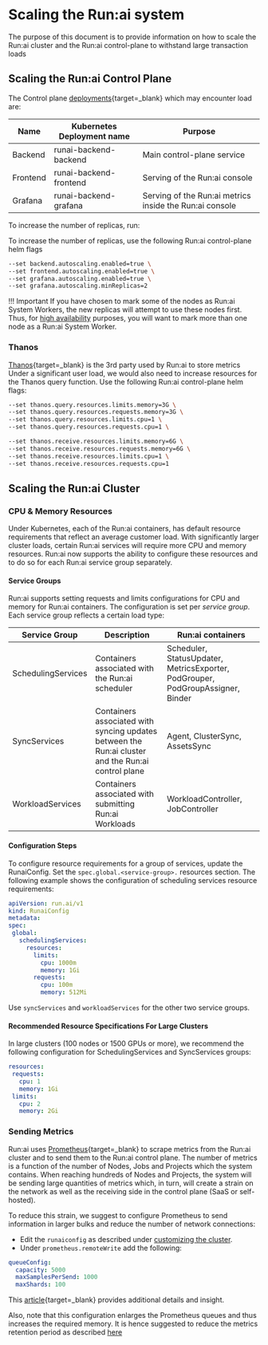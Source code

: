 # Scaling the Run:ai system

The purpose of this document is to provide information on how to scale the Run:ai cluster and the Run:ai control-plane to withstand large transaction loads

## Scaling the Run:ai Control Plane

The Control plane [deployments](https://kubernetes.io/docs/concepts/workloads/controllers/deployment/){target=_blank} which may encounter load are:

| Name |  Kubernetes Deployment name | Purpose |
|------|-----------------------------|---------|
| Backend | runai-backend-backend | Main control-plane service |
| Frontend | runai-backend-frontend | Serving of the Run:ai console |
| Grafana | runai-backend-grafana | Serving of the Run:ai metrics inside the Run:ai console |

To increase the number of replicas, run:

To increase the number of replicas, use the following Run:ai control-plane helm flags

```bash
--set backend.autoscaling.enabled=true \ 
--set frontend.autoscaling.enabled=true \
--set grafana.autoscaling.enabled=true \
--set grafana.autoscaling.minReplicas=2
```

!!! Important
    If you have chosen to mark some of the nodes as Run:ai System Workers, the new replicas will attempt to use these nodes first. Thus, for [high availability](ha.md) purposes, you will want to mark more than one node as a Run:ai System Worker.  

### Thanos

[Thanos](https://thanos.io/){target=_blank} is the 3rd party used by Run:ai to store metrics Under a significant user load, we would also need to increase resources for the Thanos query function. Use the following Run:ai control-plane helm flags:

```bash
--set thanos.query.resources.limits.memory=3G \
--set thanos.query.resources.requests.memory=3G \
--set thanos.query.resources.limits.cpu=1 \
--set thanos.query.resources.requests.cpu=1 \

--set thanos.receive.resources.limits.memory=6G \
--set thanos.receive.resources.requests.memory=6G \
--set thanos.receive.resources.limits.cpu=1 \
--set thanos.receive.resources.requests.cpu=1
```

## Scaling the Run:ai Cluster

### CPU & Memory Resources

Under Kubernetes, each of the Run:ai containers, has default resource requirements that reflect an average customer load. With significantly larger cluster loads, certain Run:ai services will require more CPU and memory resources. Run:ai now supports the ability to configure these resources and to do so for each Run:ai service group separately.

#### Service Groups

Run:ai supports setting requests and limits configurations for CPU and memory for Run:ai containers. The configuration is set per *service group*. Each service group reflects a certain load type:

| Service Group | Description | Run:ai containers |
|---------------|-------------|-------------------|
| SchedulingServices | Containers associated with the Run:ai scheduler | Scheduler, StatusUpdater, MetricsExporter, PodGrouper, PodGroupAssigner, Binder |
| SyncServices | Containers associated with syncing updates between the Run:ai cluster and the Run:ai control plane | Agent, ClusterSync, AssetsSync |
| WorkloadServices| Containers associated with submitting Run:ai Workloads | WorkloadController, JobController |

#### Configuration Steps

To configure resource requirements for a group of services, update the RunaiConfig. Set the `spec.global.<service-group>.` resources section.
The following example shows the configuration of scheduling services resource requirements:

``` yaml
apiVersion: run.ai/v1
kind: RunaiConfig
metadata:
spec:
 global:
   schedulingServices:
     resources:
       limits:
         cpu: 1000m
         memory: 1Gi
       requests:
         cpu: 100m
         memory: 512Mi
```

Use `syncServices` and `workloadServices` for the other two service groups.

#### Recommended Resource Specifications For Large Clusters

In large clusters (100 nodes or 1500 GPUs or more), we recommend the following configuration for SchedulingServices and SyncServices groups:

``` yaml
resources:
 requests:
   cpu: 1
   memory: 1Gi
 limits:
   cpu: 2
   memory: 2Gi
```

### Sending Metrics

Run:ai uses [Prometheus](https://prometheus.io/){target=_blank} to scrape metrics from the Run:ai cluster and to send them to the Run:ai control plane. The number of metrics is a function of the number of Nodes, Jobs and Projects which the system contains. When reaching hundreds of Nodes and Projects, the system will be sending large quantities of metrics which, in turn, will create a strain on the network as well as the receiving side in the control plane (SaaS or self-hosted).

To reduce this strain, we suggest to configure Prometheus to send information in larger bulks and reduce the number of network connections:

* Edit the `runaiconfig` as described under [customizing the cluster](../runai-setup/cluster-setup/customize-cluster-install.md).
* Under `prometheus.remoteWrite` add the following:

``` yaml
queueConfig:
  capacity: 5000
  maxSamplesPerSend: 1000
  maxShards: 100
```

This [article](https://last9.io/blog/how-to-scale-prometheus-remote-write/){target=_blank} provides additional details and insight.

Also, note that this configuration enlarges the Prometheus queues and thus increases the required memory. It is hence suggested to reduce the metrics retention period as described [here](../runai-setup/cluster-setup/customize-cluster-install.md#configurations)
